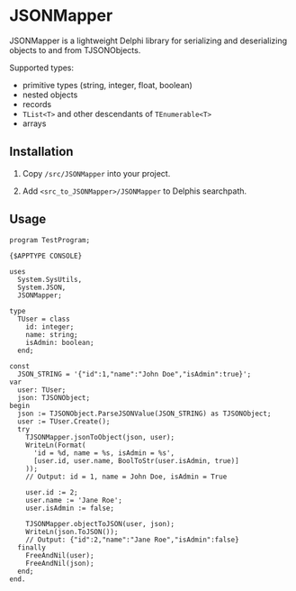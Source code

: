# JSONMapper

JSONMapper is a lightweight Delphi library for serializing and deserializing objects to and from TJSONObjects. 

Supported types:
- primitive types (string, integer, float, boolean)
- nested objects
- records
- `TList<T>` and other descendants of `TEnumerable<T>`
- arrays

## Installation

1. Copy `/src/JSONMapper` into your project.

2. Add `<src_to_JSONMapper>/JSONMapper` to Delphis searchpath.

## Usage

```delphi
program TestProgram;

{$APPTYPE CONSOLE}

uses
  System.SysUtils,
  System.JSON,
  JSONMapper;

type
  TUser = class
    id: integer;
    name: string;
    isAdmin: boolean;
  end;

const
  JSON_STRING = '{"id":1,"name":"John Doe","isAdmin":true}';
var
  user: TUser;
  json: TJSONObject;
begin
  json := TJSONObject.ParseJSONValue(JSON_STRING) as TJSONObject;
  user := TUser.Create();
  try
    TJSONMapper.jsonToObject(json, user);
    WriteLn(Format(
      'id = %d, name = %s, isAdmin = %s',
      [user.id, user.name, BoolToStr(user.isAdmin, true)]
    ));
    // Output: id = 1, name = John Doe, isAdmin = True

    user.id := 2;
    user.name := 'Jane Roe';
    user.isAdmin := false;

    TJSONMapper.objectToJSON(user, json);
    WriteLn(json.ToJSON());
    // Output: {"id":2,"name":"Jane Roe","isAdmin":false}
  finally
    FreeAndNil(user);
    FreeAndNil(json);
  end;
end.

```